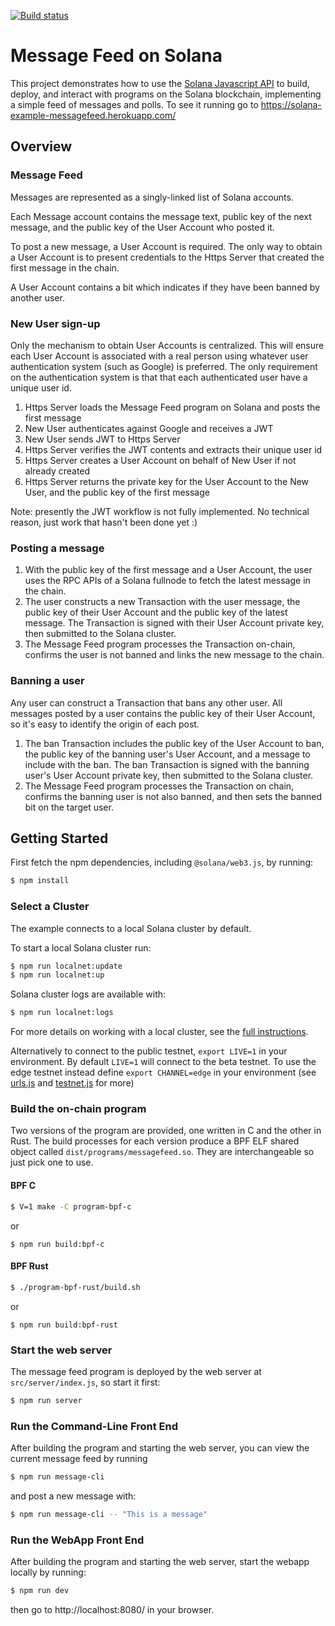 [![Build status][travis-image]][travis-url]

[travis-image]: https://api.travis-ci.org/solana-labs/example-messagefeed.svg?branch=master
[travis-url]: https://travis-ci.org/solana-labs/example-messagefeed

# Message Feed on Solana

This project demonstrates how to use the [Solana Javascript API](https://github.com/solana-labs/solana-web3.js)
to build, deploy, and interact with programs on the Solana blockchain, implementing a simple feed of messages and polls.
To see it running go to https://solana-example-messagefeed.herokuapp.com/

## Overview

### Message Feed
Messages are represented as a singly-linked list of Solana accounts.

Each Message account contains the message text, public key of the next message, and the public key of the User Account who posted it.

To post a new message, a User Account is required.  The only way to obtain a User Account is to present credentials to the Https Server that created the first message in the chain.

A User Account contains a bit which indicates if they have been banned by another user.

### New User sign-up
Only the mechanism to obtain User Accounts is centralized.  This will ensure
each User Account is associated with a real person using whatever user
authentication system (such as Google) is preferred.  The only requirement on
the authentication system is that that each authenticated user have a unique
user id.

1. Https Server loads the Message Feed program on Solana and posts the first message
1. New User authenticates against Google and receives a JWT
1. New User sends JWT to Https Server
1. Https Server verifies the JWT contents and extracts their unique user id
1. Https Server creates a User Account on behalf of New User if not already created
1. Https Server returns the private key for the User Account to the New User, and the public key of the first message

Note: presently the JWT workflow is not fully implemented.  No technical reason, just work that hasn't been done yet :)

### Posting a message
1. With the public key of the first message and a User Account, the user uses
   the RPC APIs of a Solana fullnode to fetch the latest message in the chain.
1. The user constructs a new Transaction with the user message, the public key
   of their User Account and the public key of the latest message.  The
   Transaction is signed with their User Account private key, then submitted to
   the Solana cluster.
1. The Message Feed program processes the Transaction on-chain, confirms the user is not
   banned and links the new message to the chain.

### Banning a user
Any user can construct a Transaction that bans any other user.  All messages
posted by a user contains the public key of their User Account, so it's easy to
identify the origin of each post.

1. The ban Transaction includes the public key of the User Account to ban, the
   public key of the banning user's User Account, and a message to include with
   the ban.  The ban Transaction is signed with the banning user's User Account
   private key, then submitted to the Solana cluster.
1. The Message Feed program processes the Transaction on chain, confirms the banning user
   is not also banned, and then sets the banned bit on the target user.


## Getting Started

First fetch the npm dependencies, including `@solana/web3.js`, by running:
```sh
$ npm install
```

### Select a Cluster
The example connects to a local Solana cluster by default.

To start a local Solana cluster run:
```bash
$ npm run localnet:update
$ npm run localnet:up
```

Solana cluster logs are available with:
```bash
$ npm run localnet:logs
```

For more details on working with a local cluster, see the [full instructions](https://github.com/solana-labs/solana-web3.js#local-network).

Alternatively to connect to the public testnet, `export LIVE=1` in your
environment.  By default `LIVE=1` will connect to the
beta testnet.  To use the edge testnet instead define `export CHANNEL=edge` in
your environment (see [urls.js](https://github.com/solana-labs/example-messagefeed/blob/master/urls.js) and [testnet.js](https://github.com/solana-labs/solana-web3.js/blob/master/src/util/testnet.js) for more)

### Build the on-chain program

Two versions of the program are provided, one written in C and the other in
Rust.  The build processes for each version produce a BPF ELF shared object
called `dist/programs/messagefeed.so`.  They are interchangeable so just pick one
to use.

#### BPF C
```sh
$ V=1 make -C program-bpf-c
```
or
```
$ npm run build:bpf-c
```

#### BPF Rust
```sh
$ ./program-bpf-rust/build.sh
```
or
```
$ npm run build:bpf-rust
```

### Start the web server
The message feed program is deployed by the web server at `src/server/index.js`,
so start it first:
```sh
$ npm run server
```

### Run the Command-Line Front End
After building the program and starting the web server, you can view the current
message feed by running

```sh
$ npm run message-cli
```

and post a new message with:
```sh
$ npm run message-cli -- "This is a message"
```

### Run the WebApp Front End
After building the program and starting the web server, start the webapp
locally by running:
```sh
$ npm run dev
```
then go to http://localhost:8080/ in your browser.

